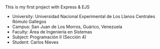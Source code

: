 This is my first project with Express & EJS

- University: Universidad Nacional Experimental de Los Llanos Centrales Rómulo Gallegos
- Campus:     San Juan de Los Morros, Guárico, Venezuela
- Faculty:    Área de Ingeniería en Sistemas
- Subject:    Programación II (Sección 4)
- Student:    Carlos Nieves
